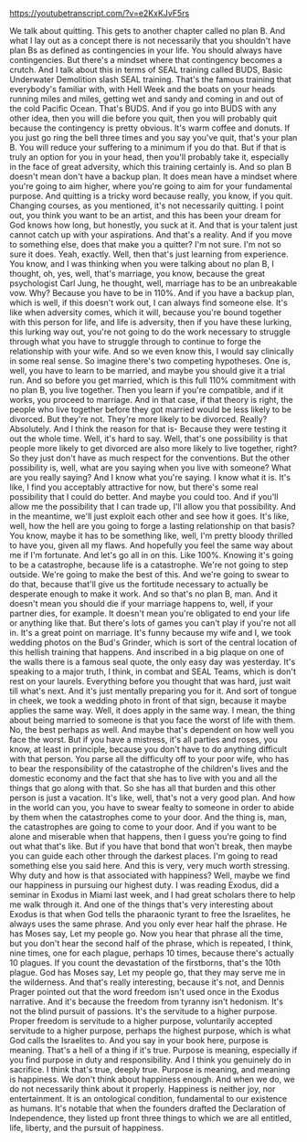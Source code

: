 https://youtubetranscript.com/?v=e2KxKJvF5rs

 We talk about quitting. This gets to another chapter called no plan B. And what I lay out as a concept there is not necessarily that you shouldn't have plan Bs as defined as contingencies in your life. You should always have contingencies. But there's a mindset where that contingency becomes a crutch. And I talk about this in terms of SEAL training called BUDS, Basic Underwater Demolition slash SEAL training. That's the famous training that everybody's familiar with, with Hell Week and the boats on your heads running miles and miles, getting wet and sandy and coming in and out of the cold Pacific Ocean. That's BUDS. And if you go into BUDS with any other idea, then you will die before you quit, then you will probably quit because the contingency is pretty obvious. It's warm coffee and donuts. If you just go ring the bell three times and you say you've quit, that's your plan B. You will reduce your suffering to a minimum if you do that. But if that is truly an option for you in your head, then you'll probably take it, especially in the face of great adversity, which this training certainly is. And so plan B doesn't mean don't have a backup plan. It does mean have a mindset where you're going to aim higher, where you're going to aim for your fundamental purpose. And quitting is a tricky word because really, you know, if you quit. Changing courses, as you mentioned, it's not necessarily quitting. I point out, you think you want to be an artist, and this has been your dream for God knows how long, but honestly, you suck at it. And that is your talent just cannot catch up with your aspirations. And that's a reality. And if you move to something else, does that make you a quitter? I'm not sure. I'm not so sure it does. Yeah, exactly. Well, then that's just learning from experience. You know, and I was thinking when you were talking about no plan B, I thought, oh, yes, well, that's marriage, you know, because the great psychologist Carl Jung, he thought, well, marriage has to be an unbreakable vow. Why? Because you have to be in 110%. And if you have a backup plan, which is well, if this doesn't work out, I can always find someone else. It's like when adversity comes, which it will, because you're bound together with this person for life, and life is adversity, then if you have these lurking, this lurking way out, you're not going to do the work necessary to struggle through what you have to struggle through to continue to forge the relationship with your wife. And so we even know this, I would say clinically in some real sense. So imagine there's two competing hypotheses. One is, well, you have to learn to be married, and maybe you should give it a trial run. And so before you get married, which is this full 110% commitment with no plan B, you live together. Then you learn if you're compatible, and if it works, you proceed to marriage. And in that case, if that theory is right, the people who live together before they got married would be less likely to be divorced. But they're not. They're more likely to be divorced. Really? Absolutely. And I think the reason for that is- Because they were testing it out the whole time. Well, it's hard to say. Well, that's one possibility is that people more likely to get divorced are also more likely to live together, right? So they just don't have as much respect for the conventions. But the other possibility is, well, what are you saying when you live with someone? What are you really saying? And I know what you're saying. I know what it is. It's like, I find you acceptably attractive for now, but there's some real possibility that I could do better. And maybe you could too. And if you'll allow me the possibility that I can trade up, I'll allow you that possibility. And in the meantime, we'll just exploit each other and see how it goes. It's like, well, how the hell are you going to forge a lasting relationship on that basis? You know, maybe it has to be something like, well, I'm pretty bloody thrilled to have you, given all my flaws. And hopefully you feel the same way about me if I'm fortunate. And let's go all in on this. Like 100%. Knowing it's going to be a catastrophe, because life is a catastrophe. We're not going to step outside. We're going to make the best of this. And we're going to swear to do that, because that'll give us the fortitude necessary to actually be desperate enough to make it work. And so that's no plan B, man. And it doesn't mean you should die if your marriage happens to, well, if your partner dies, for example. It doesn't mean you're obligated to end your life or anything like that. But there's lots of games you can't play if you're not all in. It's a great point on marriage. It's funny because my wife and I, we took wedding photos on the Bud's Grinder, which is sort of the central location of this hellish training that happens. And inscribed in a big plaque on one of the walls there is a famous seal quote, the only easy day was yesterday. It's speaking to a major truth, I think, in combat and SEAL Teams, which is don't rest on your laurels. Everything before you thought that was hard, just wait till what's next. And it's just mentally preparing you for it. And sort of tongue in cheek, we took a wedding photo in front of that sign, because it maybe applies the same way. Well, it does apply in the same way. I mean, the thing about being married to someone is that you face the worst of life with them. No, the best perhaps as well. And maybe that's dependent on how well you face the worst. But if you have a mistress, it's all parties and roses, you know, at least in principle, because you don't have to do anything difficult with that person. You parse all the difficulty off to your poor wife, who has to bear the responsibility of the catastrophe of the children's lives and the domestic economy and the fact that she has to live with you and all the things that go along with that. So she has all that burden and this other person is just a vacation. It's like, well, that's not a very good plan. And how in the world can you, you have to swear fealty to someone in order to abide by them when the catastrophes come to your door. And the thing is, man, the catastrophes are going to come to your door. And if you want to be alone and miserable when that happens, then I guess you're going to find out what that's like. But if you have that bond that won't break, then maybe you can guide each other through the darkest places. I'm going to read something else you said here. And this is very, very much worth stressing. Why duty and how is that associated with happiness? Well, maybe we find our happiness in pursuing our highest duty. I was reading Exodus, did a seminar in Exodus in Miami last week, and I had great scholars there to help me walk through it. And one of the things that's very interesting about Exodus is that when God tells the pharaonic tyrant to free the Israelites, he always uses the same phrase. And you only ever hear half the phrase. He has Moses say, Let my people go. Now you hear that phrase all the time, but you don't hear the second half of the phrase, which is repeated, I think, nine times, one for each plague, perhaps 10 times, because there's actually 10 plagues. If you count the devastation of the firstborns, that's the 10th plague. God has Moses say, Let my people go, that they may serve me in the wilderness. And that's really interesting, because it's not, and Dennis Prager pointed out that the word freedom isn't used once in the Exodus narrative. And it's because the freedom from tyranny isn't hedonism. It's not the blind pursuit of passions. It's the servitude to a higher purpose. Proper freedom is servitude to a higher purpose, voluntarily accepted servitude to a higher purpose, perhaps the highest purpose, which is what God calls the Israelites to. And you say in your book here, purpose is meaning. That's a hell of a thing if it's true. Purpose is meaning, especially if you find purpose in duty and responsibility. And I think you genuinely do in sacrifice. I think that's true, deeply true. Purpose is meaning, and meaning is happiness. We don't think about happiness enough. And when we do, we do not necessarily think about it properly. Happiness is neither joy, nor entertainment. It is an ontological condition, fundamental to our existence as humans. It's notable that when the founders drafted the Declaration of Independence, they listed up front three things to which we are all entitled, life, liberty, and the pursuit of happiness.